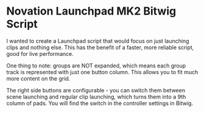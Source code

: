 Novation Launchpad MK2 Bitwig Script
=====================================

I wanted to create a Launchpad script that would focus on just launching clips
and nothing else. This has the benefit of a faster, more reliable script, good
for live performance.

One thing to note: groups are NOT expanded, which means each group track is
represented with just one button column. This allows you to fit much more
content on the grid.

The right side buttons are configurable - you can switch them between
scene launching and regular clip launching, which turns them into a 9th column
of pads. You will find the switch in the controller settings in Bitwig.
